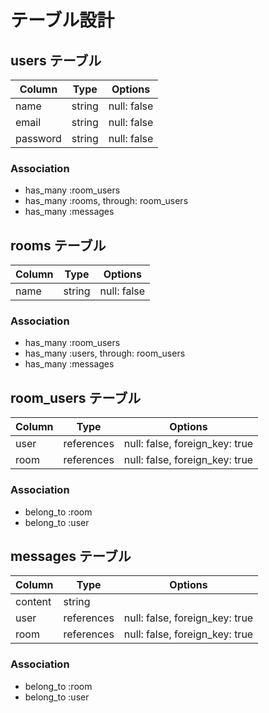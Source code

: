 # テーブル設計

## users テーブル

| Column   | Type   | Options      |
| -------- | ------ | ----------- |
| name     | string | null: false |
| email    | string | null: false |
| password | string | null: false |

### Association

- has_many :room_users
- has_many :rooms, through: room_users
- has_many :messages

## rooms テーブル

| Column | Type   | Options     |
| ------ | ------ | ----------- |
| name   | string | null: false |

### Association

- has_many :room_users
- has_many :users, through: room_users
- has_many :messages

## room_users テーブル

| Column   | Type   | Options     |
| -------- | ------ | ----------- |
| user     | references | null: false, foreign_key: true |
| room     | references | null: false, foreign_key: true |

### Association

- belong_to :room
- belong_to :user

## messages テーブル

| Column   | Type        | Options                        |
| -------- | ----------- | ------------------------------ |
| content  | string      |                                |
| user     | references  | null: false, foreign_key: true |
| room     | references  | null: false, foreign_key: true |

### Association

- belong_to :room
- belong_to :user